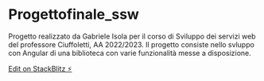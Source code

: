 # Progettofinale_ssw

Progetto realizzato da Gabriele Isola per il corso di Sviluppo dei servizi web del professore Ciuffoletti, AA 2022/2023. Il progetto consiste nello svluppo con Angular di una biblioteca con varie funzionalità messe a disposizione.

[Edit on StackBlitz ⚡️](https://stackblitz.com/edit/angular-rsu4wi)
